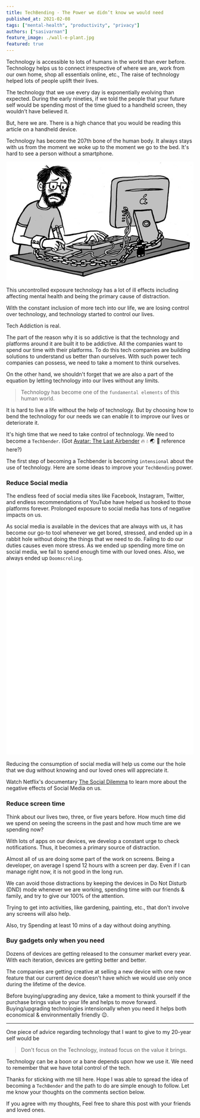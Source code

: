 ```yaml
---
title: TechBending - The Power we didn’t know we would need
published_at: 2021-02-08
tags: ["mental-health", "productivity", "privacy"]
authors: ["sasivarnan"]
feature_image: ./wall-e-plant.jpg
featured: true
---
```


Technology is accessible to lots of humans in the world than ever before. Technology helps us to connect irrespective of where we are, work from our own home, shop all essentials online, etc., The raise of technology helped lots of people uplift their lives.

The technology that we use every day is exponentially evolving than expected. During the early nineties, if we told the people that your future self would be spending most of the time glued to a handheld screen, they wouldn’t have believed it.

But, here we are. There is a high chance that you would be reading this article on a handheld device.

Technology has become the 207th bone of the human body. It always stays with us from the moment we woke up to the moment we go to the bed. It's hard to see a person without a smartphone.

![Chained to Tech](./chained-to-tech.jpg "We are all chained to tech")

This uncontrolled exposure technology has a lot of ill effects including affecting mental health and being the primary cause of distraction.

With the constant inclusion of more tech into our life, we are losing control over technology, and technology started to control our lives.

Tech Addiction is real.

The part of the reason why it is so addictive is that the technology and platforms around it are built it to be addictive. All the companies want to spend our time with their platforms. To do this tech companies are building solutions to understand us better than ourselves. With such power tech companies can possess, we need to take a moment to think ourselves.

On the other hand, we shouldn't forget that we are also a part of the equation by letting technology into our lives without any limits.

> Technology has become one of the `fundamental elements` of this human world.

It is hard to live a life without the help of technology. But by choosing how to bend the technology for our needs we can enable it to improve our lives or deteriorate it.

It's high time that we need to take control of technology. We need to become a `Techbender`. (Got [Avatar: The Last Airbender](https://avatar.fandom.com/wiki/Avatar:_The_Last_Airbender) 🔥 💧 🌏 💨 reference here?)

The first step of becoming a Techbender is becoming `intensional` about the use of technology. Here are some ideas to improve your `TechBending` power.

### Reduce Social media

The endless feed of social media sites like Facebook, Instagram, Twitter, and endless recommendations of YouTube have helped us hooked to those platforms forever. Prolonged exposure to social media has tons of negative impacts on us.

As social media is available in the devices that are always with us, it has become our go-to tool whenever we get bored, stressed, and ended up in a rabbit hole without doing the things that we need to do. Failing to do our duties causes even more stress. As we ended up spending more time on social media, we fail to spend enough time with our loved ones. Also, we always ended up `Doomscroling`.

![Doomscroling](./doomscroling.svg "Doomscroling")

Reducing the consumption of social media will help us come our the hole that we dug without knowing and our loved ones will appreciate it.

Watch Netflix's documentary [The Social Dilemma](https://www.netflix.com/in/title/81254224) to learn more about the negative effects of Social Media on us.

### Reduce screen time

Think about our lives two, three, or five years before. How much time did we spend on seeing the screens in the past and how much time are we spending now?

With lots of apps on our devices, we develop a constant urge to check notifications. Thus, it becomes a primary source of distraction.

Almost all of us are doing some part of the work on screens. Being a developer, on average I spend 12 hours with a screen per day. Even if I can manage right now, it is not good in the long run.

We can avoid those distractions by keeping the devices in Do Not Disturb (DND) mode whenever we are working, spending time with our friends & family, and try to give our 100% of the attention.

Trying to get into activities, like gardening, painting, etc., that don't involve any screens will also help.

Also, try Spending at least 10 mins of a day without doing anything.

### Buy gadgets only when you need

Dozens of devices are getting released to the consumer market every year. With each iteration, devices are getting better and better.

The companies are getting creative at selling a new device with one new feature that our current device doesn't have which we would use only once during the lifetime of the device.

Before buying/upgrading any device, take a moment to think yourself if the purchase brings value to your life and helps to move forward. Buying/upgrading technologies intensionally when you need it helps both economical & environmentally friendly 😉.

---

One piece of advice regarding technology that I want to give to my 20-year self would be

> Don't focus on the Technology, instead focus on the value it brings.

Technology can be a boon or a bane depends upon how we use it. We need to remember that we have total control of the tech.

Thanks for sticking with me till here. Hope I was able to spread the idea of becoming a `TechBender` and the path to do are simple enough to follow. Let me know your thoughts on the comments section below.

If you agree with my thoughts, Feel free to share this post with your friends and loved ones.
